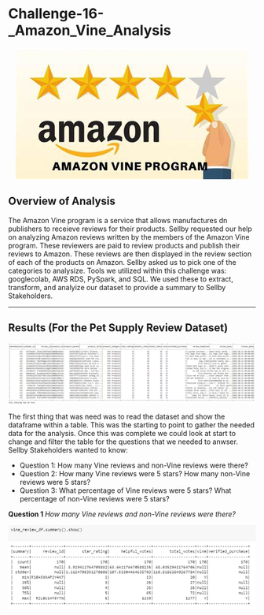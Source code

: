 # Challenge-16-_Amazon_Vine_Analysis

<p align="center">
  <img src="https://github.com/LindsayTeeters/Challenge-16-_Amazon_Vine_Analysis/blob/main/Resources/amazon%20vine%20program.jpg">
</p>

## Overview of Analysis

The Amazon Vine program is a service that allows manufactures dn publishers to receieve reviews for their products. Sellby requested our help on analyzing Amazon reviews written by the members of the Amazon Vine program. These reviewers are paid to review products and publish their reviews to Amazon. These reviews are then displayed in the review section of each of the products on Amazon. Sellby asked us to pick one of the categories to analysize. Tools we utilized within this challenge was: googlecolab, AWS RDS, PySpark, and SQL. We used these to extract, transform, and analyize our dataset to provide a summary to Sellby Stakeholders. 

-----------------------------------------------------------------

## Results (For the Pet Supply Review Dataset) 

![PetSupplyReviewDF](https://github.com/LindsayTeeters/Challenge-16-_Amazon_Vine_Analysis/blob/main/Resources/PetSupplyReviewWhole%20Table.png)

The first thing that was need was to read the dataset and show the dataframe within a table. This was the starting to point to gather the needed data for the analysis. Once this was complete we could look at start to change and filter the table for the questions that we needed to anwser. Sellby Stakeholders wanted to know:
  - Question 1: How many Vine reviews and non-Vine reviews were there?
  - Question 2: How many Vine reviews were 5 stars? How many non-Vine reviews were 5 stars?
  - Question 3: What percentage of Vine reviews were 5 stars? What percentage of non-Vine reviews were 5 stars?


<b> Question 1 </b> <i> How many Vine reviews and non-Vine reviews were there? </i>

![Vine Review Sum](https://github.com/LindsayTeeters/Challenge-16-_Amazon_Vine_Analysis/blob/main/Resources/Vine%20Reviewed%20Summary.png)
